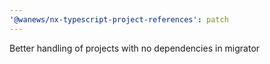```yaml
---
'@wanews/nx-typescript-project-references': patch
---
```


Better handling of projects with no dependencies in migrator
